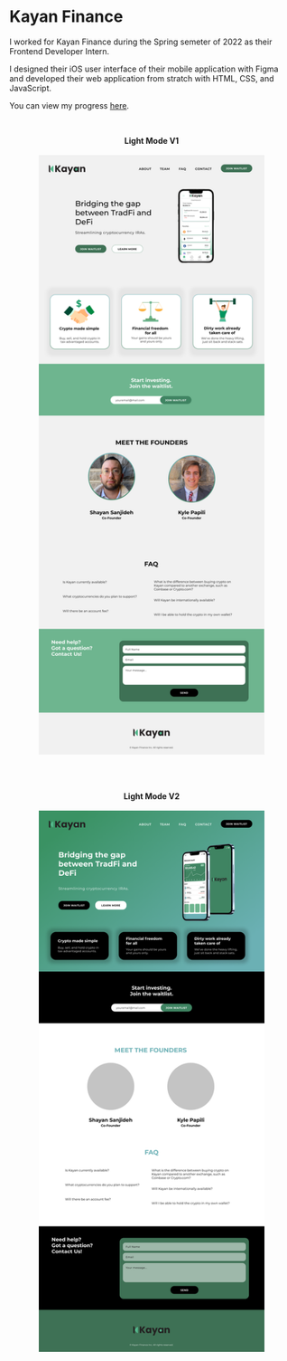 # Kayan Finance

I worked for Kayan Finance during the Spring semeter of 2022 as their Frontend Developer Intern. 

I designed their iOS user interface of their mobile application with Figma and developed their web application from stratch with HTML, CSS, and JavaScript. 

You can view my progress [here][1].

[1]: https://www.figma.com/file/g5GFbJBvmvUgYkgGnJZUF8/Kayan-Finance-Landing-Page
 
<br>
<p align = "center"> 
 <b>Light Mode V1</b> <br> <br>
 <img width="400" height="auto" src="LightModeV1.png">
 </p>
<br> 

<br>
<p align = "center"> 
 <b>Light Mode V2</b> <br> <br>
 <img width="400" height="auto" src="LightModeV2.png">
 </p>
<br> 
